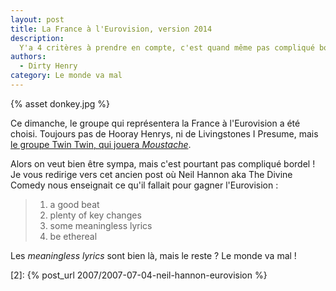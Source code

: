 ```yaml
---
layout: post
title: La France à l'Eurovision, version 2014
description:
  Y'a 4 critères à prendre en compte, c'est quand même pas compliqué bordel !
authors:
  - Dirty Henry
category: Le monde va mal
---
```


{% asset donkey.jpg %}

Ce dimanche, le groupe qui représentera la France à l'Eurovision a été choisi.
Toujours pas de Hooray Henrys, ni de Livingstones I Presume, mais [le groupe
Twin Twin, qui jouera _Moustache_][1].

Alors on veut bien être sympa, mais c'est pourtant pas compliqué bordel ! Je
vous redirige vers cet ancien post où Neil Hannon aka The Divine Comedy nous
enseignait ce qu'il fallait pour gagner l'Eurovision :

> 1. a good beat
> 1. plenty of key changes
> 1. some meaningless lyrics
> 1. be ethereal

Les _meaningless lyrics_ sont bien là, mais le reste ? Le monde va mal !

[1]:
  http://www.rtl.fr/actualites/culture-loisirs/musique/article/eurovision-2014-le-groupe-twin-twin-representera-la-france-7770111522

[2]: {% post_url 2007/2007-07-04-neil-hannon-eurovision %}
